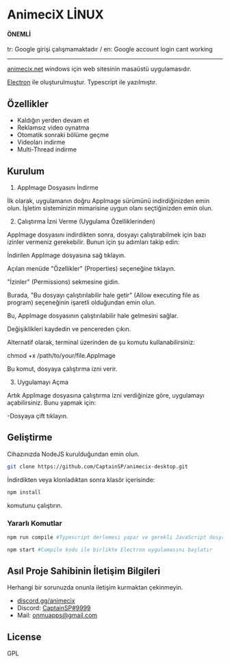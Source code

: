 # AnimeciX LİNUX

#### ÖNEMLİ

tr: Google girişi çalışmamaktadır 
/ en: Google account login cant working

-------

[animecix.net](https://animecix.net) windows için web sitesinin masaüstü uygulamasıdır.

[Electron](https://www.electronjs.org/)  ile oluşturulmuştur. Typescript ile yazılmıştır.

## Özellikler
- Kaldığın yerden devam et
- Reklamsız video oynatma
- Otomatik sonraki bölüme geçme
- Videoları indirme
- Multi-Thread indirme

## Kurulum

1. AppImage Dosyasını İndirme

İlk olarak, uygulamanın doğru AppImage sürümünü indirdiğinizden emin olun. İşletim sisteminizin mimarisine uygun olanı seçtiğinizden emin olun.

2. Çalıştırma İzni Verme (Uygulama Özelliklerinden)

AppImage dosyasını indirdikten sonra, dosyayı çalıştırabilmek için bazı izinler vermeniz gerekebilir. Bunun için şu adımları takip edin:

 İndirilen AppImage dosyasına sağ tıklayın.
 
 Açılan menüde "Özellikler" (Properties) seçeneğine tıklayın.
 
 "İzinler" (Permissions) sekmesine gidin.
 
 Burada, "Bu dosyayı çalıştırılabilir hale getir" (Allow executing file as program) seçeneğinin işaretli olduğundan emin olun.
 
 Bu, AppImage dosyasının çalıştırılabilir hale gelmesini sağlar.
 
 Değişiklikleri kaydedin ve pencereden çıkın.

Alternatif olarak, terminal üzerinden de şu komutu kullanabilirsiniz:

chmod +x /path/to/your/file.AppImage

Bu komut, dosyaya çalıştırma izni verir.

3. Uygulamayı Açma

Artık AppImage dosyasına çalıştırma izni verdiğinize göre, uygulamayı açabilirsiniz. Bunu yapmak için:

 -Dosyaya çift tıklayın.

## Geliştirme

Cihazınızda NodeJS kurulduğundan emin olun.

```sh
git clone https://github.com/CaptainSP/animecix-desktop.git
```
İndirdikten veya klonladıktan sonra klasör içerisinde:

```sh
npm install
```
komutunu çalıştırın.

### Yararlı Komutlar

```sh
npm run compile #Typescript derlemesi yapar ve gerekli JavaScript dosyalarını oluşturur.
```

```sh
npm start #Compile kodu ile birlikte Electron uygulamasını başlatır
```

## Asıl Proje Sahibinin İletişim Bilgileri

Herhangi bir sorunuzda onunla iletişim kurmaktan çekinmeyin.

- [discord.gg/animecix](https://discord.com/invite/animecix) 
- Discord: [CaptainSP#9999](https://discord.com/users/344220078465744896)
- Mail: [onmuapps@gmail.com](mailto://onmuapps@gmail.com) 

## License

GPL
